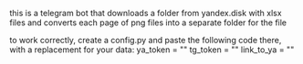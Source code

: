 this is a telegram bot that downloads a folder from yandex.disk with xlsx files and converts each page of png files into a separate folder for the file

to work correctly, create a config.py and paste the following code there, with a replacement for your data:
ya_token = ""
tg_token = ""
link_to_ya = ""
